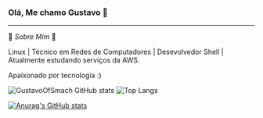 ### Olá, Me chamo Gustavo 👋
<hr>

💬 _Sobre Mim_ 🙂

Linux | Técnico em Redes de Computadores | Desevolvedor Shell | Atualmente estudando serviços da AWS.

Apaixonado por tecnologia :)

![GustavoOfSmach GitHub stats](https://github-readme-stats.vercel.app/api?username=gustavoofsmach&show_icons=true&theme=transparent) 
![Top Langs](https://github-readme-stats.vercel.app/api/top-langs/?username=gustavoofsmach&show_icons=true&theme=transparent)

[![Anurag's GitHub stats](https://github-readme-stats.vercel.app/api?username=anuraghazra)](https://github.com/anuraghazra/github-readme-stats)
